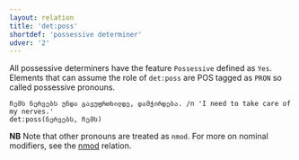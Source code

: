 ```yaml
---
layout: relation
title: 'det:poss'
shortdef: 'possessive determiner'
udver: '2'
---
```


All possessive determiners have the feature <code>Possessive</code> defined as <code>Yes</code>. Elements that can assume the role of <code>det:poss</code> are POS tagged as <code>PRON</code> so called possessive pronouns.  

~~~ sdparse
ჩემს ნერვებს უნდა გავუფრთხილდე, დამჭირდება. /n 'I need to take care of my nerves.'
det:poss(ნერვებს, ჩემს)
~~~

**NB** Note that other pronouns are treated as `nmod`. For more on nominal modifiers, see the [nmod](_ka/dep/nmod) relation.
<!-- Interlanguage links updated Po 6. listopadu 2023, 21:42:50 CET -->

